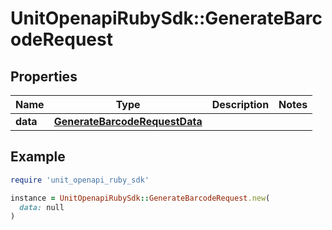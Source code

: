 # UnitOpenapiRubySdk::GenerateBarcodeRequest

## Properties

| Name | Type | Description | Notes |
| ---- | ---- | ----------- | ----- |
| **data** | [**GenerateBarcodeRequestData**](GenerateBarcodeRequestData.md) |  |  |

## Example

```ruby
require 'unit_openapi_ruby_sdk'

instance = UnitOpenapiRubySdk::GenerateBarcodeRequest.new(
  data: null
)
```

